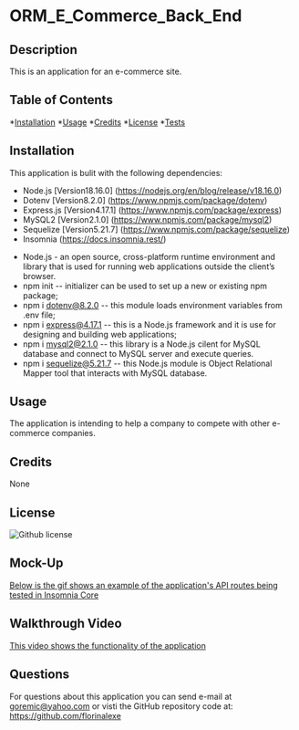 # ORM_E_Commerce_Back_End

## Description
This is an application for an e-commerce site.

## Table of Contents

*[Installation](#Installation)
*[Usage](#Usage)
*[Credits](#Contribution)
*[License](#License)
*[Tests](#Tests)

## Installation
This application is bulit with the following dependencies:
- Node.js [Version18.16.0] (https://nodejs.org/en/blog/release/v18.16.0)
- Dotenv [Version8.2.0] (https://www.npmjs.com/package/dotenv)
- Express.js [Version4.17.1] (https://www.npmjs.com/package/express)
- MySQL2 [Version2.1.0] (https://www.npmjs.com/package/mysql2)
- Sequelize [Version5.21.7] (https://www.npmjs.com/package/sequelize)
- Insomnia (https://docs.insomnia.rest/)


* Node.js - an open source, cross-platform runtime environment and library that is used for running web applications outside the client’s browser.
* npm init -- initializer can be used to set up a new or existing npm package;
* npm i dotenv@8.2.0 -- this module loads environment variables from .env file;
* npm i express@4.17.1 -- this is a Node.js framework and it is use for designing and building web applications;
* npm i mysql2@2.1.0 -- this library is a Node.js cilent for MySQL database and connect to MySQL server and execute queries.
* npm i sequelize@5.21.7 -- this Node.js module is Object Relational Mapper tool that interacts with MySQL database.


## Usage

The application is intending to help a company to  compete with other e-commerce companies.

## Credits

None

## License

![Github license](https://img.shields.io/badge/license-MIT-orange.svg)


## Mock-Up
[Below is the gif shows an example of the application's API routes being tested in Insomnia Core](./assets/GET%20routes/getRoutesALL.gif)


## Walkthrough Video
[This video shows the functionality of the application](https://watch.screencastify.com/v/13D4uZV1uwnFkiBIdz2u)


## Questions

For questions about this application you can send e-mail at goremic@yahoo.com 
or visti the GitHub repository code at: https://github.com/florinalexe
